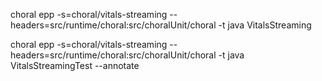 choral epp -s=choral/vitals-streaming --headers=src/runtime/choral:src/choralUnit/choral -t java VitalsStreaming

choral epp -s=choral/vitals-streaming --headers=src/runtime/choral:src/choralUnit/choral -t java VitalsStreamingTest --annotate